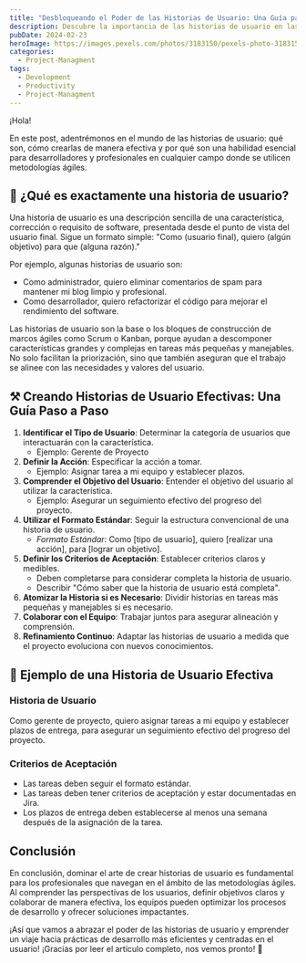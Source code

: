 ```yaml
---
title: "Desbloqueando el Poder de las Historias de Usuario: Una Guía para Desarrolladores"
description: Descubre la importancia de las historias de usuario en las metodologías ágiles con esta guía completa. Aprende qué son las historias de usuario, cómo crearlas de manera efectiva y por qué son esenciales para desarrolladores y profesionales en diversas industrias.
pubDate: 2024-02-23
heroImage: https://images.pexels.com/photos/3183150/pexels-photo-3183150.jpeg?auto=compress&cs=tinysrgb&w=1260&h=750&dpr=1
categories:
  - Project-Managment
tags:
  - Development
  - Productivity
  - Project-Managment
---
```

  
¡Hola!

En este post, adentrémonos en el mundo de las historias de usuario: qué son, cómo crearlas de manera efectiva y por qué son una habilidad esencial para desarrolladores y profesionales en cualquier campo donde se utilicen metodologías ágiles.
## 🤔 ¿Qué es exactamente una historia de usuario?

Una historia de usuario es una descripción sencilla de una característica, corrección o requisito de software, presentada desde el punto de vista del usuario final. Sigue un formato simple: "Como (usuario final), quiero (algún objetivo) para que (alguna razón)."

Por ejemplo, algunas historias de usuario son:

- Como administrador, quiero eliminar comentarios de spam para mantener mi blog limpio y profesional.
- Como desarrollador, quiero refactorizar el código para mejorar el rendimiento del software.

Las historias de usuario son la base o los bloques de construcción de marcos ágiles como Scrum o Kanban, porque ayudan a descomponer características grandes y complejas en tareas más pequeñas y manejables. No solo facilitan la priorización, sino que también aseguran que el trabajo se alinee con las necesidades y valores del usuario.

## ⚒️ Creando Historias de Usuario Efectivas: Una Guía Paso a Paso

1. **Identificar el Tipo de Usuario**: Determinar la categoría de usuarios que interactuarán con la característica.
	- Ejemplo: Gerente de Proyecto
2. **Definir la Acción**: Especificar la acción a tomar.
	- Ejemplo: Asignar tarea a mi equipo y establecer plazos.
3. **Comprender el Objetivo del Usuario**: Entender el objetivo del usuario al utilizar la característica.
	- Ejemplo: Asegurar un seguimiento efectivo del progreso del proyecto.
4. **Utilizar el Formato Estándar**: Seguir la estructura convencional de una historia de usuario.
	- _Formato Estándar:_ Como [tipo de usuario], quiero [realizar una acción], para [lograr un objetivo].
5. **Definir los Criterios de Aceptación**: Establecer criterios claros y medibles.
	- Deben completarse para considerar completa la historia de usuario.
	- Describir "Cómo saber que la historia de usuario está completa".
6. **Atomizar la Historia si es Necesario**: Dividir historias en tareas más pequeñas y manejables si es necesario.
7. **Colaborar con el Equipo**: Trabajar juntos para asegurar alineación y comprensión.
8. **Refinamiento Continuo**: Adaptar las historias de usuario a medida que el proyecto evoluciona con nuevos conocimientos.
## 📝 Ejemplo de una Historia de Usuario Efectiva

### Historia de Usuario
Como gerente de proyecto, quiero asignar tareas a mi equipo y establecer plazos de entrega, para asegurar un seguimiento efectivo del progreso del proyecto.
### Criterios de Aceptación
- Las tareas deben seguir el formato estándar.
- Las tareas deben tener criterios de aceptación y estar documentadas en Jira.
- Los plazos de entrega deben establecerse al menos una semana después de la asignación de la tarea.
## Conclusión

En conclusión, dominar el arte de crear historias de usuario es fundamental para los profesionales que navegan en el ámbito de las metodologías ágiles. Al comprender las perspectivas de los usuarios, definir objetivos claros y colaborar de manera efectiva, los equipos pueden optimizar los procesos de desarrollo y ofrecer soluciones impactantes.

¡Así que vamos a abrazar el poder de las historias de usuario y emprender un viaje hacia prácticas de desarrollo más eficientes y centradas en el usuario! ¡Gracias por leer el artículo completo, nos vemos pronto! 👋